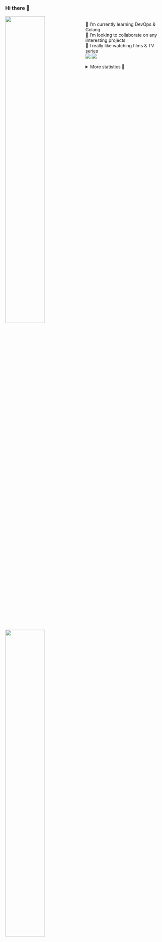 ### Hi there 👋


[<img align="left" width="50%" src="https://github-readme-stats.vercel.app/api?username=rufusnufus&hide=issues&show_icons=true&count_private=true&theme=transparent&title_color=FF6F40&text_color=FBF9F8&icon_color=F48242&hide_border=true&hide_title=true#gh-dark-mode-only">](https://metrics.lecoq.io/rufusnufus#gh-dark-mode-only)
[<img align="left" width="50%" src="https://github-readme-stats.vercel.app/api?username=rufusnufus&hide=issues&show_icons=true&count_private=true&theme=transparent&title_color=FF6533&text_color=4D4644&icon_color=FF8038&hide_border=true&hide_title=true#gh-light-mode-only">](https://metrics.lecoq.io/rufusnufus#gh-light-mode-only)

<p>
  <br>
  🌱 I’m currently learning DevOps & Golang</br>
  👯 I’m looking to collaborate on any interesting projects</br>
  🎥 I really like watching films & TV series</br>
  <a href="https://linkedin.com/in/rufusnufus"><img src="https://img.shields.io/badge/linkedin-0077B5.svg?style=for-the-badge&logo=linkedin&logoColor=white"/></a>
  <a href="https://t.me/rufusnufus"><img src="https://img.shields.io/badge/-telegram-black?style=for-the-badge&color=blue&logo=telegram"/></a>
</p>

<p text-align="left">
<details>
  <summary>More statistics 👀</summary><br/>

<!--START_SECTION:waka-->
![Code Time](http://img.shields.io/badge/Code%20Time-755%20hrs%207%20mins-blue)

![Profile Views](http://img.shields.io/badge/Profile%20Views-0-blue)

**I'm an Early 🐤** 

```text
🌞 Morning                13197 commits       ██████░░░░░░░░░░░░░░░░░░░   22.76 % 
🌆 Daytime                33378 commits       ██████████████░░░░░░░░░░░   57.55 % 
🌃 Evening                10266 commits       ████░░░░░░░░░░░░░░░░░░░░░   17.70 % 
🌙 Night                  1155 commits        ░░░░░░░░░░░░░░░░░░░░░░░░░   01.99 % 
```
📅 **I'm Most Productive on Monday** 

```text
Monday                   12368 commits       █████░░░░░░░░░░░░░░░░░░░░   21.33 % 
Tuesday                  11034 commits       █████░░░░░░░░░░░░░░░░░░░░   19.03 % 
Wednesday                11783 commits       █████░░░░░░░░░░░░░░░░░░░░   20.32 % 
Thursday                 11370 commits       █████░░░░░░░░░░░░░░░░░░░░   19.60 % 
Friday                   9686 commits        ████░░░░░░░░░░░░░░░░░░░░░   16.70 % 
Saturday                 1162 commits        ░░░░░░░░░░░░░░░░░░░░░░░░░   02.00 % 
Sunday                   593 commits         ░░░░░░░░░░░░░░░░░░░░░░░░░   01.02 % 
```


📊 **This Week I Spent My Time On** 

```text
💬 Programming Languages: 
HCL                      16 hrs 33 mins      ██████████████████░░░░░░░   73.44 % 
Terraform                3 hrs 10 mins       ████░░░░░░░░░░░░░░░░░░░░░   14.09 % 
Other                    1 hr 32 mins        ██░░░░░░░░░░░░░░░░░░░░░░░   06.81 % 
Text                     36 mins             █░░░░░░░░░░░░░░░░░░░░░░░░   02.68 % 
YAML                     29 mins             █░░░░░░░░░░░░░░░░░░░░░░░░   02.15 % 

🔥 Editors: 
VS Code                  21 hrs 10 mins      ███████████████████████░░   93.89 % 
iTerm2                   1 hr 22 mins        ██░░░░░░░░░░░░░░░░░░░░░░░   06.11 % 
```

**I Mostly Code in Java** 

```text
Go                       37 repos            █████░░░░░░░░░░░░░░░░░░░░   20.11 % 
Python                   17 repos            ██░░░░░░░░░░░░░░░░░░░░░░░   09.24 % 
Smarty                   12 repos            ██░░░░░░░░░░░░░░░░░░░░░░░   06.52 % 
HCL                      9 repos             █░░░░░░░░░░░░░░░░░░░░░░░░   04.89 % 
Kotlin                   8 repos             █░░░░░░░░░░░░░░░░░░░░░░░░   04.35 % 
```




 Last Updated on 31/03/2024 01:15:50 UTC
<!--END_SECTION:waka-->

</details>
</p>
